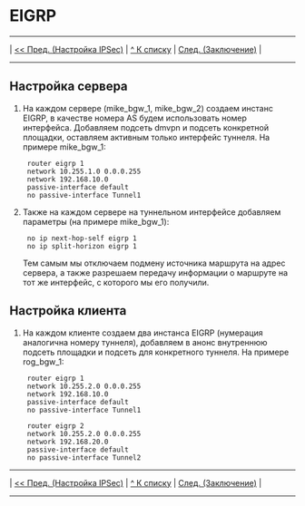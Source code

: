# EIGRP

---

| [ << Пред. (Настройка IPSec)](./8_ipsec.md) | [\^ К списку](../) | [ След. (Заключение)](./10_fin.md) |

---

## Настройка сервера

1. На каждом сервере (mike_bgw_1, mike_bgw_2) создаем инстанс EIGRP, в качестве номера AS будем использовать номер интерфейса. Добавляем подсеть dmvpn и подсеть конкретной площадки, оставляем активным только интерфейс туннеля. На примере mike_bgw_1:

        router eigrp 1
        network 10.255.1.0 0.0.0.255
        network 192.168.10.0
        passive-interface default
        no passive-interface Tunnel1
        
2. Также на каждом сервере на туннельном интерфейсе добавляем параметры (на примере mike_bgw_1):

        no ip next-hop-self eigrp 1
        no ip split-horizon eigrp 1
        
    Тем самым мы отключаем подмену источника маршрута на адрес сервера, а также разрешаем передачу информации о маршруте на тот же интерфейс, с которого мы его получили.

## Настройка клиента

1. На каждом клиенте создаем два инстанса EIGRP (нумерация аналогична номеру туннеля), добавляем в анонс внутреннюю подсеть площадки и подсеть для конкретного туннеля. На примере rog_bgw_1:

        router eigrp 1
        network 10.255.2.0 0.0.0.255
        network 192.168.10.0
        passive-interface default
        no passive-interface Tunnel1

        router eigrp 2
        network 10.255.2.0 0.0.0.255
        network 192.168.20.0
        passive-interface default
        no passive-interface Tunnel2

---

| [ << Пред. (Настройка IPSec)](./8_ipsec.md) | [\^ К списку](../) | [ След. (Заключение)](./10_fin.md) |

---
